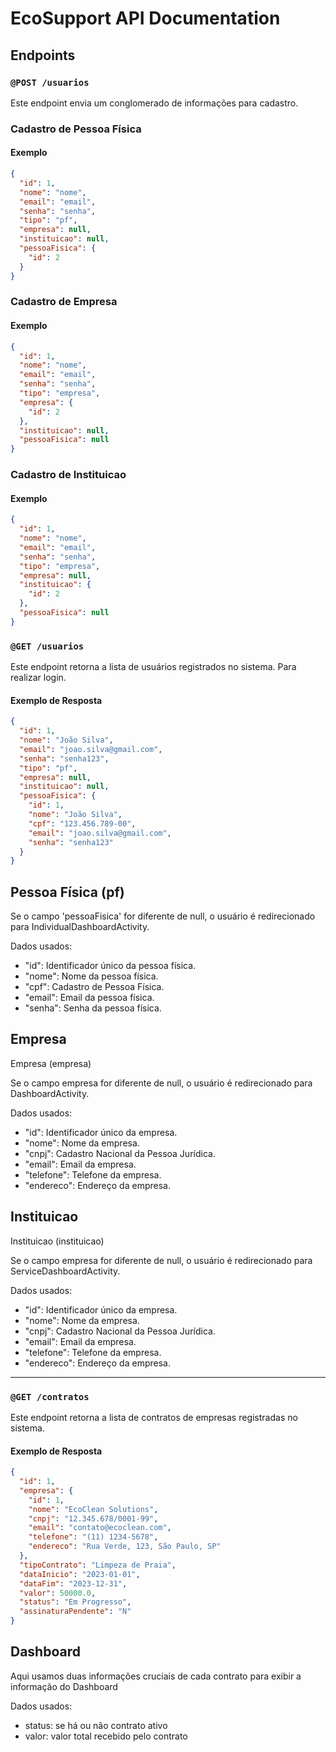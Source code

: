 # EcoSupport API Documentation

## Endpoints

### `@POST /usuarios`

Este endpoint envia um conglomerado de informações para cadastro.

### Cadastro de Pessoa Física

#### Exemplo

```json
{
  "id": 1,
  "nome": "nome",
  "email": "email",
  "senha": "senha",
  "tipo": "pf",
  "empresa": null,
  "instituicao": null,
  "pessoaFisica": {
    "id": 2
  }
}
```

### Cadastro de Empresa

#### Exemplo

```json
{
  "id": 1,
  "nome": "nome",
  "email": "email",
  "senha": "senha",
  "tipo": "empresa",
  "empresa": {
    "id": 2
  },
  "instituicao": null,
  "pessoaFisica": null
}
```

### Cadastro de Instituicao

#### Exemplo

```json
{
  "id": 1,
  "nome": "nome",
  "email": "email",
  "senha": "senha",
  "tipo": "empresa",
  "empresa": null,
  "instituicao": {
    "id": 2
  },
  "pessoaFisica": null
}
```

### `@GET /usuarios`

Este endpoint retorna a lista de usuários registrados no sistema. Para realizar login.

#### Exemplo de Resposta

```json
{
  "id": 1,
  "nome": "João Silva",
  "email": "joao.silva@gmail.com",
  "senha": "senha123",
  "tipo": "pf",
  "empresa": null,
  "instituicao": null,
  "pessoaFisica": {
    "id": 1,
    "nome": "João Silva",
    "cpf": "123.456.789-00",
    "email": "joao.silva@gmail.com",
    "senha": "senha123"
  }
}
```

## Pessoa Física (pf)

Se o campo 'pessoaFisica' for diferente de null, o usuário é redirecionado para IndividualDashboardActivity.

Dados usados:

* "id": Identificador único da pessoa física.
* "nome": Nome da pessoa física.
* "cpf": Cadastro de Pessoa Física.
* "email": Email da pessoa física.
* "senha": Senha da pessoa física.


## Empresa

Empresa (empresa)

Se o campo empresa for diferente de null, o usuário é redirecionado para DashboardActivity.

Dados usados:

* "id": Identificador único da empresa.
* "nome": Nome da empresa.
* "cnpj": Cadastro Nacional da Pessoa Jurídica.
* "email": Email da empresa.
* "telefone": Telefone da empresa.
* "endereco": Endereço da empresa.

## Instituicao

Instituicao (instituicao)

Se o campo empresa for diferente de null, o usuário é redirecionado para ServiceDashboardActivity.

Dados usados:

* "id": Identificador único da empresa.
* "nome": Nome da empresa.
* "cnpj": Cadastro Nacional da Pessoa Jurídica.
* "email": Email da empresa.
* "telefone": Telefone da empresa.
* "endereco": Endereço da empresa.

------------------------------------

### `@GET /contratos`

Este endpoint retorna a lista de contratos de empresas registradas no sistema.

#### Exemplo de Resposta

```json
{
  "id": 1,
  "empresa": {
    "id": 1,
    "nome": "EcoClean Solutions",
    "cnpj": "12.345.678/0001-99",
    "email": "contato@ecoclean.com",
    "telefone": "(11) 1234-5678",
    "endereco": "Rua Verde, 123, São Paulo, SP"
  },
  "tipoContrato": "Limpeza de Praia",
  "dataInicio": "2023-01-01",
  "dataFim": "2023-12-31",
  "valor": 50000.0,
  "status": "Em Progresso",
  "assinaturaPendente": "N"
}
```

## Dashboard

Aqui usamos duas informações cruciais de cada contrato para exibir a informação do Dashboard

Dados usados:

* status: se há ou não contrato ativo
* valor: valor total recebido pelo contrato
